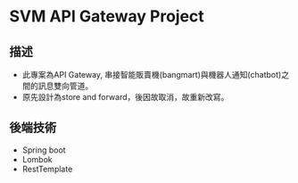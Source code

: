 # SVM API Gateway Project

## 描述

- 此專案為API Gateway, 串接智能販賣機(bangmart)與機器人通知(chatbot)之間的訊息雙向管道。
- 原先設計為store and forward，後因故取消，故重新改寫。

## 後端技術

- Spring boot
- Lombok 
- RestTemplate



